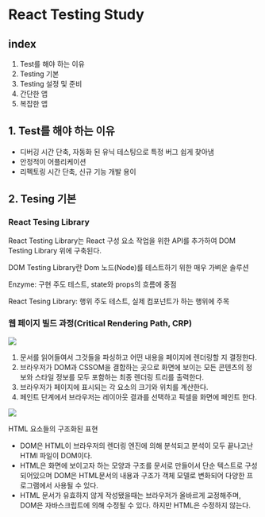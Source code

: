 # React Testing Study

## index

1. Test를 해야 하는 이유
2. Testing 기본
3. Testing 설정 및 준비
4. 간단한 앱
5. 복잡한 앱



## 1. Test를 해야 하는 이유

- 디버깅 시간 단축, 자동화 된 유닉 테스팅으로 특정 버그 쉽게 찾아냄
- 안정적이 어플리케이션
- 리펙토링 시간 단축, 신규 기능 개발 용이



## 2. Tesing 기본



### React Tesing Library

React Testing Library는 React 구성 요소 작업을 위한 API를 추가하여 DOM Testing Library 위에 구축된다.

DOM Testing Library란 Dom 노드(Node)를 테스트하기 위한 매우 가벼운 솔루션



Enzyme: 구현 주도 테스트, state와 props의 흐름에 중점

React Tesing Library: 행위 주도 테스트, 실제 컴포넌트가 하는 행위에 주목



### 웹 페이지 빌드 과정(Critical Rendering Path, CRP)

![](https://user-images.githubusercontent.com/24623403/143088336-88d45207-05d9-43ab-a811-91997a51ac28.png)

1. 문서를 읽어들여서 그것들을 파싱하고 어떤 내용을 페이지에 렌더링할 지 결정한다.
2. 브라우저가 DOM과 CSSOM을 결합하는 곳으로 화면에 보이는 모든 콘텐츠의 정보와 스타일 정보를 모두 포함하는 최종 렌더링 트리를 출력한다.
3. 브라우저가 페이지에 표시되는 각 요소의 크기와 위치를 계산한다.
4. 페인트 단계에서 브라우저는 레이아웃 결과를 선택하고 픽셀을 화면에 페인트 한다.





![](https://user-images.githubusercontent.com/24623403/143088725-ebec13c1-ebed-4fb6-a1ce-9bf006191eaf.png)

HTML 요소들의 구조화된 표현

- DOM은 HTML이 브라우저의 렌더링 엔진에 의해 분석되고 분석이 모두 끝나고난 HTMl 파일이 DOM이다.
- HTML은 화면에 보이고자 하는 모양과 구조를 문서로 만들어서 단순 텍스트로 구성되어있으며 DOM은 HTML문서의 내용과 구조가 객체 모델로 변화되어 다양한 프로그램에서 사용될 수 있다.
- HTML 문서가 유효하지 않게 작성됐을때는 브라우저가 올바르게 교정해주며, DOM은 자바스크립트에 의해 수정될 수 있다. 하지만 HTML은 수정하지 않는다.
